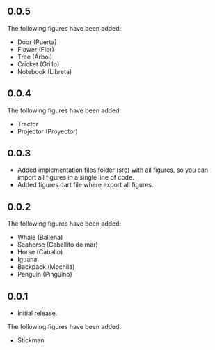 ## 0.0.5

The following figures have been added:

* Door (Puerta)
* Flower (Flor)
* Tree (Árbol)
* Cricket (Grillo)
* Notebook (Libreta)

## 0.0.4

The following figures have been added:

* Tractor
* Projector (Proyector)

## 0.0.3

* Added implementation files folder (src) with all figures, so you can import all figures in a single line of code.
* Added figures.dart file where export all figures.

## 0.0.2

The following figures have been added:

* Whale (Ballena)
* Seahorse (Caballito de mar)
* Horse (Caballo)
* Iguana
* Backpack (Mochila)
* Penguin (Pingüino)

## 0.0.1

* Initial release.

The following figures have been added:

* Stickman